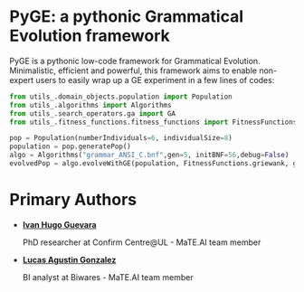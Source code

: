 # PyGE: a pythonic Grammatical Evolution framework

PyGE is a pythonic low-code framework for Grammatical Evolution. Minimalistic, efficient and powerful, this framework aims to enable non-expert users to easily wrap up a GE experiment in a few lines of codes:

```python
from utils_.domain_objects.population import Population
from utils_.algorithms import Algorithms
from utils_.search_operators.ga import GA
from utils_.fitness_functions.fitness_functions import FitnessFunctions

pop = Population(numberIndividuals=6, individualSize=8)
population = pop.generatePop()
algo = Algorithms("grammar_ANSI_C.bnf",gen=5, initBNF=56,debug=False)
evolvedPop = algo.evolveWithGE(population, FitnessFunctions.griewank, gen=30, porcentSelect=0.2, staticSelection=100)
```

Primary Authors
===============

* __[Ivan Hugo Guevara](https://github.com/AivanGuevara)__

    PhD researcher at Confirm Centre@UL - MaTE.AI team member
    
* __[Lucas Agustin Gonzalez](https://github.com/mitya57)__

    BI analyst at Biwares - MaTE.AI team member
